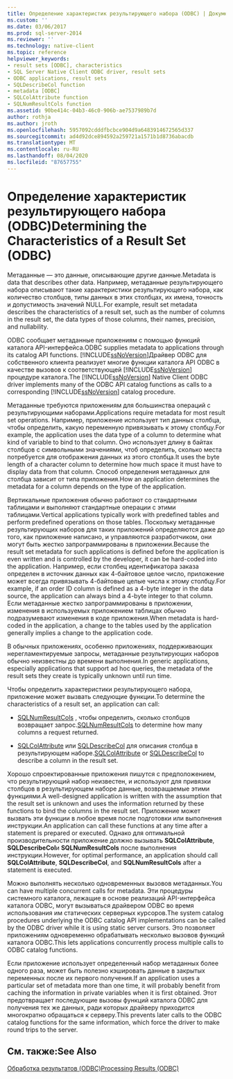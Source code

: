 ```yaml
---
title: Определение характеристик результирующего набора (ODBC) | Документация Майкрософт
ms.custom: ''
ms.date: 03/06/2017
ms.prod: sql-server-2014
ms.reviewer: ''
ms.technology: native-client
ms.topic: reference
helpviewer_keywords:
- result sets [ODBC], characteristics
- SQL Server Native Client ODBC driver, result sets
- ODBC applications, result sets
- SQLDescribeCol function
- metadata [ODBC]
- SQLColAttribute function
- SQLNumResultCols function
ms.assetid: 90be414c-04b3-46c0-906b-ae7537989b7d
author: rothja
ms.author: jroth
ms.openlocfilehash: 5957092cdddfbcbce904d9a6483914672565d337
ms.sourcegitcommit: ad4d92dce894592a259721a1571b1d8736abacdb
ms.translationtype: MT
ms.contentlocale: ru-RU
ms.lasthandoff: 08/04/2020
ms.locfileid: "87657755"
---
```

# <a name="determining-the-characteristics-of-a-result-set-odbc"></a><span data-ttu-id="6a0eb-102">Определение характеристик результирующего набора (ODBC)</span><span class="sxs-lookup"><span data-stu-id="6a0eb-102">Determining the Characteristics of a Result Set (ODBC)</span></span>
  <span data-ttu-id="6a0eb-103">Метаданные — это данные, описывающие другие данные.</span><span class="sxs-lookup"><span data-stu-id="6a0eb-103">Metadata is data that describes other data.</span></span> <span data-ttu-id="6a0eb-104">Например, метаданные результирующего набора описывают такие характеристики результирующего набора, как количество столбцов, типы данных в этих столбцах, их имена, точность и допустимость значений NULL.</span><span class="sxs-lookup"><span data-stu-id="6a0eb-104">For example, result set metadata describes the characteristics of a result set, such as the number of columns in the result set, the data types of those columns, their names, precision, and nullability.</span></span>  
  
 <span data-ttu-id="6a0eb-105">ODBC сообщает метаданные приложениям с помощью функций каталога API-интерфейса.</span><span class="sxs-lookup"><span data-stu-id="6a0eb-105">ODBC supplies metadata to applications through its catalog API functions.</span></span> <span data-ttu-id="6a0eb-106">[!INCLUDE[ssNoVersion](../../includes/ssnoversion-md.md)]Драйвер ODBC для собственного клиента реализует многие функции каталога API ODBC в качестве вызовов к соответствующей [!INCLUDE[ssNoVersion](../../includes/ssnoversion-md.md)] процедуре каталога.</span><span class="sxs-lookup"><span data-stu-id="6a0eb-106">The [!INCLUDE[ssNoVersion](../../includes/ssnoversion-md.md)] Native Client ODBC driver implements many of the ODBC API catalog functions as calls to a corresponding [!INCLUDE[ssNoVersion](../../includes/ssnoversion-md.md)] catalog procedure.</span></span>  
  
 <span data-ttu-id="6a0eb-107">Метаданные требуются приложениям для большинства операций с результирующими наборами.</span><span class="sxs-lookup"><span data-stu-id="6a0eb-107">Applications require metadata for most result set operations.</span></span> <span data-ttu-id="6a0eb-108">Например, приложение использует тип данных столбца, чтобы определить, какую переменную привязывать к этому столбцу.</span><span class="sxs-lookup"><span data-stu-id="6a0eb-108">For example, the application uses the data type of a column to determine what kind of variable to bind to that column.</span></span> <span data-ttu-id="6a0eb-109">Оно использует длину в байтах столбцов с символьными значениями, чтоб определить, сколько места потребуется для отображения данных из этого столбца.</span><span class="sxs-lookup"><span data-stu-id="6a0eb-109">It uses the byte length of a character column to determine how much space it must have to display data from that column.</span></span> <span data-ttu-id="6a0eb-110">Способ определения метаданных для столбца зависит от типа приложения.</span><span class="sxs-lookup"><span data-stu-id="6a0eb-110">How an application determines the metadata for a column depends on the type of the application.</span></span>  
  
 <span data-ttu-id="6a0eb-111">Вертикальные приложения обычно работают со стандартными таблицами и выполняют стандартные операции с этими таблицами.</span><span class="sxs-lookup"><span data-stu-id="6a0eb-111">Vertical applications typically work with predefined tables and perform predefined operations on those tables.</span></span> <span data-ttu-id="6a0eb-112">Поскольку метаданные результирующих наборов для таких приложений определяются даже до того, как приложение написано, и управляются разработчиком, они могут быть жестко запрограммированы в приложении.</span><span class="sxs-lookup"><span data-stu-id="6a0eb-112">Because the result set metadata for such applications is defined before the application is even written and is controlled by the developer, it can be hard-coded into the application.</span></span> <span data-ttu-id="6a0eb-113">Например, если столбец идентификатора заказа определен в источник данных как 4-байтовое целое число, приложение может всегда привязывать 4-байтовые целые числа к этому столбцу.</span><span class="sxs-lookup"><span data-stu-id="6a0eb-113">For example, if an order ID column is defined as a 4-byte integer in the data source, the application can always bind a 4-byte integer to that column.</span></span> <span data-ttu-id="6a0eb-114">Если метаданные жестко запрограммированы в приложении, изменения в используемых приложением таблицах обычно подразумевают изменения в коде приложения.</span><span class="sxs-lookup"><span data-stu-id="6a0eb-114">When metadata is hard-coded in the application, a change to the tables used by the application generally implies a change to the application code.</span></span>  
  
 <span data-ttu-id="6a0eb-115">В обычных приложениях, особенно приложениях, поддерживающих нерегламентируемые запросы, метаданные результирующих наборов обычно неизвестны до времени выполнения.</span><span class="sxs-lookup"><span data-stu-id="6a0eb-115">In generic applications, especially applications that support ad hoc queries, the metadata of the result sets they create is typically unknown until run time.</span></span>  
  
 <span data-ttu-id="6a0eb-116">Чтобы определить характеристики результирующего набора, приложение может вызвать следующие функции.</span><span class="sxs-lookup"><span data-stu-id="6a0eb-116">To determine the characteristics of a result set, an application can call:</span></span>  
  
-   <span data-ttu-id="6a0eb-117">[SQLNumResultCols](../native-client-odbc-api/sqlnumresultcols.md) , чтобы определить, сколько столбцов возвращает запрос.</span><span class="sxs-lookup"><span data-stu-id="6a0eb-117">[SQLNumResultCols](../native-client-odbc-api/sqlnumresultcols.md) to determine how many columns a request returned.</span></span>  
  
-   <span data-ttu-id="6a0eb-118">[SQLColAttribute](../native-client-odbc-api/sqlcolattribute.md) или [SQLDescribeCol](../native-client-odbc-api/sqldescribecol.md) для описания столбца в результирующем наборе.</span><span class="sxs-lookup"><span data-stu-id="6a0eb-118">[SQLColAttribute](../native-client-odbc-api/sqlcolattribute.md) or [SQLDescribeCol](../native-client-odbc-api/sqldescribecol.md) to describe a column in the result set.</span></span>  
  
 <span data-ttu-id="6a0eb-119">Хорошо спроектированные приложения пишутся с предположением, что результирующий набор неизвестен, и используют для привязки столбцов в результирующем наборе данные, возвращаемые этими функциями.</span><span class="sxs-lookup"><span data-stu-id="6a0eb-119">A well-designed application is written with the assumption that the result set is unknown and uses the information returned by these functions to bind the columns in the result set.</span></span> <span data-ttu-id="6a0eb-120">Приложение может вызвать эти функции в любое время после подготовки или выполнения инструкции.</span><span class="sxs-lookup"><span data-stu-id="6a0eb-120">An application can call these functions at any time after a statement is prepared or executed.</span></span> <span data-ttu-id="6a0eb-121">Однако для оптимальной производительности приложение должно вызывать **SQLColAttribute**, **SQLDescribeCol**и **SQLNumResultCols** после выполнения инструкции.</span><span class="sxs-lookup"><span data-stu-id="6a0eb-121">However, for optimal performance, an application should call **SQLColAttribute**, **SQLDescribeCol**, and **SQLNumResultCols** after a statement is executed.</span></span>  
  
 <span data-ttu-id="6a0eb-122">Можно выполнять несколько одновременных вызовов метаданных.</span><span class="sxs-lookup"><span data-stu-id="6a0eb-122">You can have multiple concurrent calls for metadata.</span></span> <span data-ttu-id="6a0eb-123">Эти процедуры системного каталога, лежащие в основе реализаций API-интерфейса каталога ODBC, могут вызываться драйвером ODBC во время использования им статических серверных курсоров.</span><span class="sxs-lookup"><span data-stu-id="6a0eb-123">The system catalog procedures underlying the ODBC catalog API implementations can be called by the ODBC driver while it is using static server cursors.</span></span> <span data-ttu-id="6a0eb-124">Это позволяет приложениям одновременно обрабатывать несколько вызовов функций каталога ODBC.</span><span class="sxs-lookup"><span data-stu-id="6a0eb-124">This lets applications concurrently process multiple calls to ODBC catalog functions.</span></span>  
  
 <span data-ttu-id="6a0eb-125">Если приложение использует определенный набор метаданных более одного раза, может быть полезно кэшировать данные в закрытых переменных после их первого получения.</span><span class="sxs-lookup"><span data-stu-id="6a0eb-125">If an application uses a particular set of metadata more than one time, it will probably benefit from caching the information in private variables when it is first obtained.</span></span> <span data-ttu-id="6a0eb-126">Этот предотвращает последующие вызовы функций каталога ODBC для получения тех же данных, ради которых драйверу приходится многократно обращаться к серверу.</span><span class="sxs-lookup"><span data-stu-id="6a0eb-126">This prevents later calls to the ODBC catalog functions for the same information, which force the driver to make round trips to the server.</span></span>  
  
## <a name="see-also"></a><span data-ttu-id="6a0eb-127">См. также:</span><span class="sxs-lookup"><span data-stu-id="6a0eb-127">See Also</span></span>  
 [<span data-ttu-id="6a0eb-128">Обработка результатов &#40;ODBC&#41;</span><span class="sxs-lookup"><span data-stu-id="6a0eb-128">Processing Results &#40;ODBC&#41;</span></span>](processing-results-odbc.md)  
  
  
